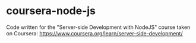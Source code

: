 # coursera-node-js
Code written for the "Server-side Development with NodeJS" course taken on Coursera: https://www.coursera.org/learn/server-side-development/

